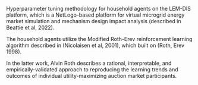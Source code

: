 Hyperparameter tuning methodology for household agents on the LEM-DIS platform, which is a NetLogo-based platform for virtual microgrid energy market simulation and mechanism design impact analysis (described in Beattie et al, 2022). 

The household agents utilize the Modified Roth-Erev reinforcement learning algorithm described in (Nicolaisen et al, 2001), which built on (Roth, Erev 1998). 

In the latter work, Alvin Roth describes a rational, interpretable, and empirically-validated approach to reproducing the learning trends and outcomes of individual utility-maximizing auction market participants.

